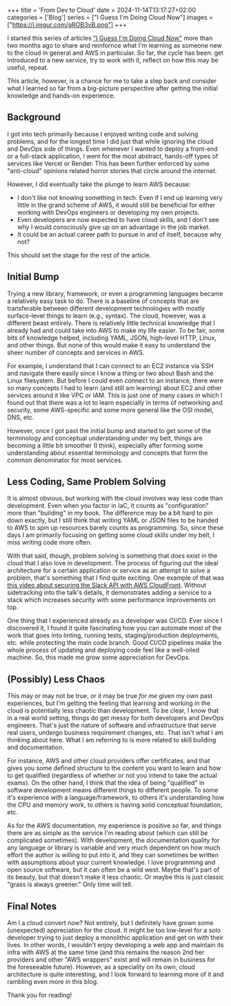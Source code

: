 +++
title = 'From Dev to Cloud'
date = 2024-11-14T13:17:27+02:00
categories = ['Blog']
series = ["I Guess I'm Doing Cloud Now"]
images = ["https://i.imgur.com/gROB3vB.png"]
+++

I started this series of articles ["I Guess I'm Doing Cloud
Now"](/series/i-guess-im-doing-cloud-now/) more than two months ago to share
and reinfornce what I'm learning as someone new to the cloud in general and AWS
in particular. So far, the cycle has been: get introduced to a new service, try
to work with it, reflect on how this may be useful, repeat.

This article, however, is a chance for me to take a step back and consider what
I learned so far from a big-picture perspective after getting the initial
knowledge and hands-on experience.

## Background

I got into tech primarily because I enjoyed writing code and solving problems,
and for the longest time I did just that while ignoring the cloud and DevOps
side of things. Even whenever I wanted to deploy a front-end or a full-stack
application, I went for the most abstract, hands-off types of services like
Vercel or Render. This has been further enforced by some "anti-cloud" opinions
related horror stories that circle around the internet.

However, I did eventually take the plunge to learn AWS because:
- I don't like not knowing something in tech. Even if I end up learning very
little in the grand scheme of AWS, it would still be beneficial for either
working with DevOps engineers or developing my own projects.
- Even developers are now expected to have cloud skills, and I don't see why I
would consciously give up on an advantage in the job market.
- It could be an actual career path to pursue in and of itself, because why
not?

This should set the stage for the rest of the article.

## Initial Bump

Trying a new library, framework, or even a programming languages became a
relatively easy task to do. There is a baseline of concepts that are
transferable between different development technologies with mostly
surface-level things to learn (e.g., syntax). The cloud, however, was a
different beast entirely. There is relatively little technical knowledge that I
already had and could take into AWS to make my life easier. To be fair, some
bits of knowledge helped, including YAML, JSON, high-level HTTP, Linux, and
other things. But none of this would make it easy to understand the sheer
number of concepts and services in AWS.

For example, I understand that I can connect to an EC2 instance via SSH and
navigate there easily since I know a thing or two about Bash and the Linux
filesystem. But before I could even connect to an instance, there were so many
concepts I had to learn (and still am learning) about EC2 and other services
around it like VPC or IAM. This is just one of many cases in which I found out
that there was a lot to learn especially in terms of networking and security,
some AWS-specific and some more general like the OSI model, DNS, etc.

However, once I got past the initial bump and started to get some of the
terminology and conceptual understanding under my belt, things are becoming a
little bit smoother (I think), especially after forming some understanding
about essential terminology and concepts that form the common denominator for
most services.

## Less Coding, Same Problem Solving

It is almost obvious, but working with the cloud involves way less code than
development. Even when you factor in IaC, it counts as "configuration" more
than "building" in my book. The difference may be a bit hard to pin down
exactly, but I still think that writing YAML or JSON files to be handed to AWS
to spin up resources barely counts as programming. So, since these days I am
primarily focusing on getting some cloud skills under my belt, I miss writing
code more often.

With that said, though, problem solving is something that *does* exist in the
cloud that I also love in development. The process of figuring out the ideal
architecture for a certain application or service as an attempt to solve a
problem, that's something that I find quite exciting. One example of that was
[this video about securing the Slack API with AWS
CloudFront](https://www.youtube.com/watch?v=oVaTiRl9-v0). Without sidetracking
into the talk's details, it demonstrates adding a service to a stack which
increases security with some performance improvements on top.

One thing that I experienced already as a developer was CI/CD. Ever since I
discovered it, I found it quite fascinating how you can automate most of the
work that goes into linting, running tests, staging/production deployments,
etc. while protecting the main code branch. Good CI/CD pipelines make the whole
process of updating and deploying code feel like a well-oiled machine. So, this
made me grow some appreciation for DevOps.

## (Possibly) Less Chaos

This may or may not be true, or it may be true *for me* given my own past
experiences, but I'm getting the feeling that learning and working in the cloud
is potentially less chaotic than development. To be clear, I know that in a
real world setting, things do get messy for both developers and DevOps
engineers. That's just the nature of software and infrastructure that serve
real users, undergo business requirement changes, etc. That isn't what I am
thinking about here. What I am referring to is more related to skill building
and documentation.

For instance, AWS and other cloud providers offer certificates, and that gives
you some defined structure to the content you want to learn and how to get
qualified (regardless of whether or not you intend to take the actual exams).
On the other hand, I think that the idea of being "qualified" in software
development means different things to different people. To some it's experience
with a language/framework, to others it's understanding how the CPU and memory
work, to others is having solid conceptual foundation, etc.

As for the AWS documentation, my experience is positive so far, and things
there are as simple as the service I'm reading about (which can still be
complicated sometimes). With development, the documentation quality for any
language or library is variable and very much dependent on how much effort the
author is willing to put into it, and they can sometimes be written with
assumptions about your current knowledge. I love programming and open source
software, but it can often be a wild west. Maybe that's part of its beauty, but
that doesn't make it less chaotic. Or maybe this is just classic "grass is
always greener." Only time will tell.

## Final Notes

Am I a cloud convert now? Not entirely, but I definitely have grown some
(unexpected) appreciation for the cloud. It might be too low-level for a solo
developer trying to just deploy a monolithic application and get on with their
lives. In other words, I wouldn't enjoy developing a web app and maintain its
infra with AWS at the same time (and this remains the reason 2nd tier providers
and other "AWS wrappers" exist and will remain in business for the foreseeable
future). However, as a speciality on its own, cloud architecture is quite
interesting, and I look forward to learning more of it and rambling even more
in this blog.

Thank you for reading!
